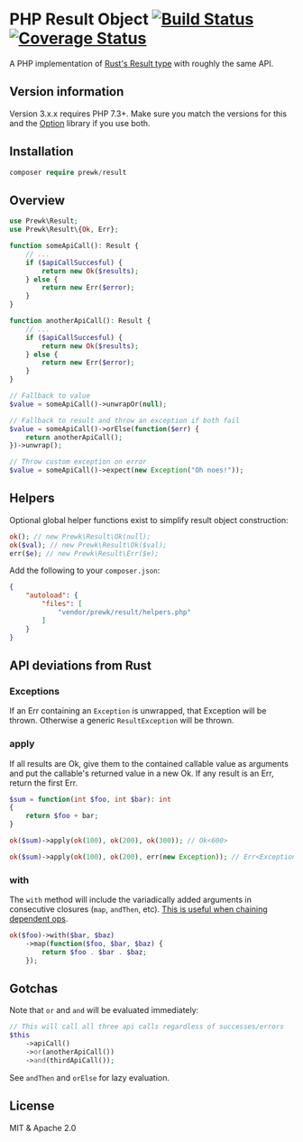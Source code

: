 # PHP Result Object [![Build Status](https://github.com/prewk/result/actions/workflows/test.yml/badge.svg)](https://github.com/prewk/result/actions) [![Coverage Status](https://coveralls.io/repos/github/prewk/result/badge.svg?branch=master)](https://coveralls.io/github/prewk/result?branch=master)

A PHP implementation of [Rust's Result type](https://doc.rust-lang.org/std/result/enum.Result.html) with roughly the same API.

## Version information

Version 3.x.x requires PHP 7.3+. Make sure you match the versions for this and the [Option](https://github.com/prewk/option) library if you use both.

## Installation

```php
composer require prewk/result
```

## Overview

```php
use Prewk\Result;
use Prewk\Result\{Ok, Err};

function someApiCall(): Result {
    // ...
    if ($apiCallSuccesful) {
        return new Ok($results);
    } else {
        return new Err($error);
    }
}

function anotherApiCall(): Result {
    // ...
    if ($apiCallSuccesful) {
        return new Ok($results);
    } else {
        return new Err($error);
    }
}

// Fallback to value
$value = someApiCall()->unwrapOr(null);

// Fallback to result and throw an exception if both fail
$value = someApiCall()->orElse(function($err) {
	return anotherApiCall();
})->unwrap();

// Throw custom exception on error
$value = someApiCall()->expect(new Exception("Oh noes!"));
```

## Helpers

Optional global helper functions exist to simplify result object construction:

```php
ok(); // new Prewk\Result\Ok(null);
ok($val); // new Prewk\Result\Ok($val);
err($e); // new Prewk\Result\Err($e);

```

Add the following to your `composer.json`:

```json
{
    "autoload": {
        "files": [
            "vendor/prewk/result/helpers.php"
        ]
    }
}
```

## API deviations from Rust

### Exceptions

If an Err containing an `Exception` is unwrapped, that Exception will be thrown. Otherwise a generic `ResultException` will be thrown.

### apply

If all results are Ok, give them to the contained callable value as arguments and put the callable's returned value in a new Ok. If any result is an Err, return the first Err.

```php
$sum = function(int $foo, int $bar): int
{
	return $foo + bar;
}

ok($sum)->apply(ok(100), ok(200), ok(300)); // Ok<600>

ok($sum)->apply(ok(100), ok(200), err(new Exception)); // Err<Exception>
```

### with

The `with` method will include the variadically added arguments in consecutive closures (`map`, `andThen`, etc). [This is useful when chaining dependent ops](https://github.com/prewk/result/pull/3).

```php
ok($foo)->with($bar, $baz)
	->map(function($foo, $bar, $baz) {
		return $foo . $bar . $baz;
	});
```

## Gotchas

Note that `or` and `and` will be evaluated immediately:

```php
// This will call all three api calls regardless of successes/errors
$this
	->apiCall()
	->or(anotherApiCall())
	->and(thirdApiCall());
```

See `andThen` and `orElse` for lazy evaluation.

## License

MIT & Apache 2.0
